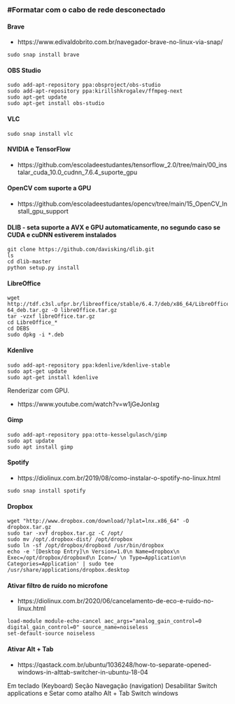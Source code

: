 <h3>#Formatar com o cabo de rede desconectado</h3>

<h4>Brave</h4>

<ul>
<li>https://www.edivaldobrito.com.br/navegador-brave-no-linux-via-snap/</li>
</ul>

```
sudo snap install brave
```

<h4> OBS Studio</h4>

```
sudo add-apt-repository ppa:obsproject/obs-studio
sudo add-apt-repository ppa:kirillshkrogalev/ffmpeg-next
sudo apt-get update
sudo apt-get install obs-studio
```
<h4>VLC</h4>

```
sudo snap install vlc
```

<h4> NVIDIA e TensorFlow</h4>

<ul>
<li>https://github.com/escoladeestudantes/tensorflow_2.0/tree/main/00_instalar_cuda_10.0_cudnn_7.6.4_suporte_gpu</li>
</ul>

<h4> OpenCV com suporte a GPU</h4>

<ul>
<li>https://github.com/escoladeestudantes/opencv/tree/main/15_OpenCV_Install_gpu_support</li>
</ul>

<h4>DLIB - seta suporte a AVX e GPU automaticamente, no segundo caso se CUDA e cuDNN estiverem instalados</h4>

```
git clone https://github.com/davisking/dlib.git
ls
cd dlib-master
python setup.py install
```

<h4>LibreOffice</h4>

```
wget http://tdf.c3sl.ufpr.br/libreoffice/stable/6.4.7/deb/x86_64/LibreOffice_6.4.7_Linux_x86-64_deb.tar.gz -O libreOffice.tar.gz
tar -vzxf libreOffice.tar.gz
cd LibreOffice_*
cd DEBS
sudo dpkg -i *.deb
```

<h4>Kdenlive</h4>

```
sudo add-apt-repository ppa:kdenlive/kdenlive-stable
sudo apt-get update
sudo apt-get install kdenlive
```

<p>Renderizar com GPU.</p>
<ul>
<li>https://www.youtube.com/watch?v=w1jGeJonIxg</li>
</ul>



<h4>Gimp</h4>

```
sudo add-apt-repository ppa:otto-kesselgulasch/gimp
sudo apt update
sudo apt install gimp
```

<h4>Spotify</h4>

<ul>
<li>https://diolinux.com.br/2019/08/como-instalar-o-spotify-no-linux.html</li>
</ul>

```
sudo snap install spotify
```

<h4>Dropbox</h4>

```
wget "http://www.dropbox.com/download/?plat=lnx.x86_64" -O dropbox.tar.gz
sudo tar -xvf dropbox.tar.gz -C /opt/
sudo mv /opt/.dropbox-dist/ /opt/dropbox
sudo ln -sf /opt/dropbox/dropboxd /usr/bin/dropbox
echo -e '[Desktop Entry]\n Version=1.0\n Name=dropbox\n Exec=/opt/dropbox/dropboxd\n Icon=/ \n Type=Application\n Categories=Application' | sudo tee /usr/share/applications/dropbox.desktop

```

<h4>Ativar filtro de ruído no microfone</h4>
<ul>
<li>https://diolinux.com.br/2020/06/cancelamento-de-eco-e-ruido-no-linux.html</li>
</ul>

```
load-module module-echo-cancel aec_args="analog_gain_control=0 digital_gain_control=0" source_name=noiseless
set-default-source noiseless
```

<h4>Ativar Alt + Tab</h4>
<ul>
<li>https://qastack.com.br/ubuntu/1036248/how-to-separate-opened-windows-in-alttab-switcher-in-ubuntu-18-04</li>
</ul>

Em teclado (Keyboard)
Seção Navegação (navigation)
Desabilitar Switch applications
e Setar como atalho Alt + Tab
Switch windows






